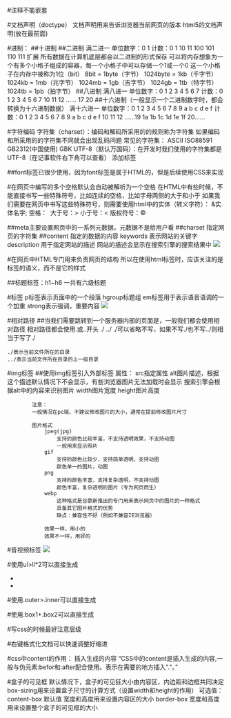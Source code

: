 #注释不能嵌套

#文档声明（doctype）
	文档声明用来告诉浏览器当前网页的版本
	html5的文档声明<!doctype html>(放在最前面)

#进制：
##十进制
##二进制
	满二进一
	单位数字：0 1
	计数：0 1 10 11 100 101 110 111
	扩展
	所有数据在计算机底层都会以二进制的形式保存
	可以将内存想象为一个有多个小格子组成的容器，每一个小格子中可以存储一个1或一个0
	这一个小格子在内存中被称为1位（bit）
	8bit = 1byte（字节）
	1024byte = 1kb（千字节）
	1024kb = 1mb（兆字节）
	1024mb = 1gb（吉字节）
	1024gb = 1tb（特字节）
	1024tb = 1pb（拍字节）
##八进制
	满八进一
	单位数字：0 1 2 3 4 5 6 7
	计数：0 1 2 3 4 5 6 7 10 11 12 …… 17 20
##十六进制（一般显示一个二进制数字时，都会转换为十六进制数据）
	满十六进一
	单位数字：0 1 2 3 4 5 6 7 8 9 a b c d e f
	计数：0 1 2 3 4 5 6 7 8 9 a b c d e f 10 11 12 ……19 1a 1b 1c 1d 1e 1f 20……

#字符编码
	字符集（charset）：编码和解码所采用的的规则称为字符集
	如果编码和所采用的的字符集不同就会出现乱码问题
	常见的字符集：
	ASCII
	ISO88591
	GB2312(中国使用)
	GBK
	UTF-8（默认万国码）：在开发时我们使用的字符集都是UTF-8（在记事软件右下角可以查看）
	添加<meta charset='utf-8'>标签

##font标签已很少使用，因为font标签是属于HTML的，但是后续使用CSS来实现

#在网页中编写的多个空格默认会自动被解析为一个空格
	在HTML中有些时候，不能直接书写一些特殊符号，比如连续的空格，比如字母两侧的大于和小于
	如果我们需要在网页中书写这些特殊符号，则需要使用html中的实体（转义字符）：
	&实体名字;
	空格：&nbsp;
	大于号：&gt;
	小于号：&lt;
	版权符号：&copy;

##meta主要设置网页中的一系列元数据，元数据不是给用户看
##charset 指定网页的字符集
##content 指定的数据的内容
    keywords 表示网站的关键字
    description 用于指定网站的描述
         网站的描述会显示在搜索引擎的搜索结果中
![](/img/0720/meta.png)

#在网页中HTML专门用来负责网页的结构
	所以在使用html标签时，应该关注的是标签的语义，而不是它的样式
	
##标题标签：h1~h6 一共有六级标题

#标签
	p标签表示页面中的一个段落
	hgroup标题组
	em标签用于表示语音语调的一个加重
	strong表示强调，重要内容
![](/img/0720/1.png)

#相对路径
##当我们需要跳转到一个服务器内部的页面是，一般我们都会使用相对路径
	相对路径都会使用.或..开头
	./
	../
	./可以省略不写，如果不写./也不写../则相当于写了./

	./表示当前文件所在的目录
	../表示当前文件所在目录的上一级目录

#img标签
##使用img标签引入外部标签
        属性：
            src指定属性
            alt图片描述，根据这个描述默认情况下不会显示，有些浏览器图片无法加载时会显示
                搜索引擎会根据alt中的内容来识别图片
            width图片宽度
            height图片高度

            注意：
            一般情况在pc端，不建议修改图片的大小，通常在提前修改图片尺寸

            图片格式
                jpeg(jpg)
                    支持的颜色比较丰富，不支持透明效果，不支持动图
                    一般用来显示照片
                gif
                    支持的颜色比较少，支持简单透明，支持动图
                    颜色单一的图片，动图
                png
                    支持的颜色丰富，支持复杂透明，不支持动图
                    颜色丰富，复杂透明的图片（专为网页而生）
                webp
                    这种格式是谷歌新推出的专门用来表示网页中的图片的一种格式
                    具备其它图片格式的优势
                    缺点：兼容性不好（例如不兼容IE浏览器）
                
                效果一样，用小的
                效果不一样，用好的

#音视频标签
![](/img/0720/2.png)

#使用ul>li*2可以直接生成
	<ul>
		<li></li>
		<li></li>
	</ul>

#使用.outer>.inner可以直接生成
    <div class="outer">
        <div class="inner"></div>
    </div>

#使用.box1+.box2可以直接生成
    <div class="box1"></div>
    <div class="box2"></div>


#写css的时候最好注意层级

#右键格式化文档可以快速调整好缩进

#css中content的作用：
	插入生成的内容
	“CSS中的content是插入生成的内容,一般与伪元素:befor和:after配合使用。表示在需要的地方插入"."。”

#盒子的可见框
	默认情况下，盒子的可见狂大小由内容区，内边距和边框共同决定
	box-sizing用来设置盒子尺寸的计算方式（设置width和height的作用） 
		可选值：
			content-box 默认值 宽度和高度用来设置内容区的大小
			border-box 宽度和高度用来设置整个盒子的可见框的大小













